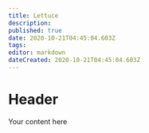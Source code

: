 ```yaml
---
title: Lettuce
description: 
published: true
date: 2020-10-21T04:45:04.603Z
tags: 
editor: markdown
dateCreated: 2020-10-21T04:45:04.603Z
---
```


# Header
Your content here